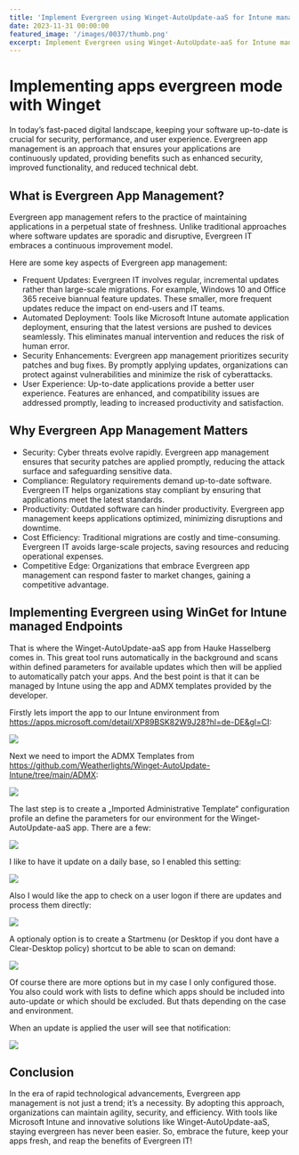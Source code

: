 ```yaml
---
title: 'Implement Evergreen using Winget-AutoUpdate-aaS for Intune managed Windows 11 Endpoints'
date: 2023-11-31 00:00:00
featured_image: '/images/0037/thumb.png'
excerpt: Implement Evergreen using Winget-AutoUpdate-aaS for Intune managed Windows 11 Endpoints
---
```


# Implementing apps evergreen mode with Winget

In today’s fast-paced digital landscape, keeping your software up-to-date is crucial for security, performance, and user experience. Evergreen app management is an approach that ensures your applications are continuously updated, providing benefits such as enhanced security, improved functionality, and reduced technical debt.

## What is Evergreen App Management?
Evergreen app management refers to the practice of maintaining applications in a perpetual state of freshness. Unlike traditional approaches where software updates are sporadic and disruptive, Evergreen IT embraces a continuous improvement model.

Here are some key aspects of Evergreen app management:

- Frequent Updates: Evergreen IT involves regular, incremental updates rather than large-scale migrations. For example, Windows 10 and Office 365 receive biannual feature updates. These smaller, more frequent updates reduce the impact on end-users and IT teams.
- Automated Deployment: Tools like Microsoft Intune automate application deployment, ensuring that the latest versions are pushed to devices seamlessly. This eliminates manual intervention and reduces the risk of human error.
- Security Enhancements: Evergreen app management prioritizes security patches and bug fixes. By promptly applying updates, organizations can protect against vulnerabilities and minimize the risk of cyberattacks.
- User Experience: Up-to-date applications provide a better user experience. Features are enhanced, and compatibility issues are addressed promptly, leading to increased productivity and satisfaction.

## Why Evergreen App Management Matters
- Security: Cyber threats evolve rapidly. Evergreen app management ensures that security patches are applied promptly, reducing the attack surface and safeguarding sensitive data.
- Compliance: Regulatory requirements demand up-to-date software. Evergreen IT helps organizations stay compliant by ensuring that applications meet the latest standards.
- Productivity: Outdated software can hinder productivity. Evergreen app management keeps applications optimized, minimizing disruptions and downtime.
- Cost Efficiency: Traditional migrations are costly and time-consuming. Evergreen IT avoids large-scale projects, saving resources and reducing operational expenses.
- Competitive Edge: Organizations that embrace Evergreen app management can respond faster to market changes, gaining a competitive advantage.

## Implementing Evergreen using WinGet for Intune managed Endpoints
That is where the Winget-AutoUpdate-aaS app from Hauke Hasselberg comes in. This great tool runs automatically in the background and scans within defined parameters for available updates which then will be applied to automatically patch your apps. And the best point is that it can be managed by Intune using the app and ADMX templates provided by the developer.

Firstly lets import the app to our Intune environment from https://apps.microsoft.com/detail/XP89BSK82W9J28?hl=de-DE&gl=CI:

![](/images/0037/1.png)


Next we need to import the ADMX Templates from https://github.com/Weatherlights/Winget-AutoUpdate-Intune/tree/main/ADMX:

![](/images/0037/2.png)


The last step is to create a „Imported Administrative Template“ configuration profile an define the parameters for our environment for the Winget-AutoUpdate-aaS app. There are a few:

![](/images/0037/3.png)

I like to have it update on a daily base, so I enabled this setting:

![](/images/0037/4.png)

Also I would like the app to check on a user logon if there are updates and process them directly:

![](/images/0037/5.png)

A optionaly option is to create a Startmenu (or Desktop if you dont have a Clear-Desktop policy) shortcut to be able to scan on demand:

![](/images/0037/6.png)

Of course there are more options but in my case I only configured those. You also could work with lists to define which apps should be included into auto-update or which should be excluded. But thats depending on the case and environment.

When an update is applied the user will see that notification:

![](/images/0037/7.png)

## Conclusion
In the era of rapid technological advancements, Evergreen app management is not just a trend; it’s a necessity. By adopting this approach, organizations can maintain agility, security, and efficiency. With tools like Microsoft Intune and innovative solutions like Winget-AutoUpdate-aaS, staying evergreen has never been easier. So, embrace the future, keep your apps fresh, and reap the benefits of Evergreen IT!